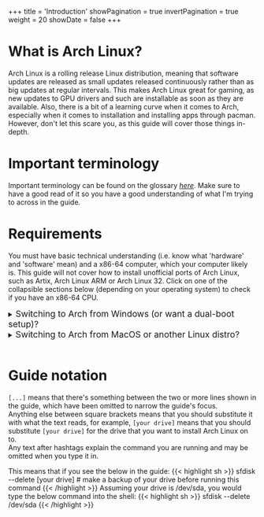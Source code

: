 +++
title = 'Introduction'
showPagination = true
invertPagination = true
weight = 20
showDate = false
+++

# What is Arch Linux?

Arch Linux is a rolling release Linux distribution, meaning that software updates are released as small updates released continuously rather than as big updates at regular intervals. This makes Arch Linux great for gaming, as new updates to GPU drivers and such are installable as soon as they are available. Also, there is a bit of a learning curve when it comes to Arch, especially when it comes to installation and installing apps through pacman. However, don't let this scare you, as this guide will cover those things in-depth.

# Important terminology

Important terminology can be found on the glossary [_here_](../glossary/). Make sure to have a good read of it so you have a good understanding of what I'm trying to across in the guide.

# Requirements

You must have basic technical understanding (i.e. know what 'hardware' and 'software' mean) and a x86-64 computer, which your computer likely is. This guide will not cover how to install unofficial ports of Arch Linux, such as Artix, Arch Linux ARM or Arch Linux 32. Click on one of the collapsible sections below (depending on your operating system) to check if you have an x86-64 CPU.

<details>
    <summary><span style="font-size:1.25em;">Switching to Arch from Windows (or want a dual-boot setup)?</span></summary>

Hit the Windows Key and R on your keyboard at the same time, a dialog like the below should appear on the bottom left of your screen:
![](/images/arch-install-guide/run_dialog.png)

In it, type `cmd.exe`, and hit enter.
A window like the below should appear:
![](/images/arch-install-guide/cmd.png)

In that, enter the below command:
{{< highlight cmd >}} echo %PROCESSOR_ARCHITECTURE% {{< /highlight >}}
If it returns `AMD64`, you're all good to go.

</details>

<details>
    <summary><span style="font-size:1.25em;">Switching to Arch from MacOS or another Linux distro?</span></summary>

On MacOS, open the "Terminal" application from Finder.\
On any Linux distribution, open your terminal application. This could be kitty, alacritty, konsole, yakuake .etc.\
In the shell, enter the below command:
{{< highlight bash >}} uname -m {{< /highlight >}}
If it returns `x86_64`, you're all good to go.

</details>
 
</br>

# Guide notation

`[...]` means that there's something between the two or more lines shown in the guide, which have been omitted to narrow the guide's focus.\
Anything else between square brackets means that you should substitute it with what the text reads, for example, `[your drive]` means that you should substitute `[your drive]` for the drive that you want to install Arch Linux on to.\
Any text after hashtags explain the command you are running and may be omitted when you type it in.

This means that if you see the below in the guide:
{{< highlight sh >}} sfdisk --delete [your drive] # make a backup of your drive before running this command {{< /highlight >}}
Assuming your drive is /dev/sda, you would type the below command into the shell:
{{< highlight sh >}} sfdisk --delete /dev/sda {{< /highlight >}}